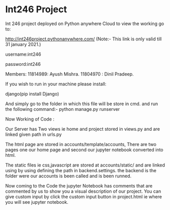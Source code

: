 # Int246 Project 

Int 246 project deployed on Python anywhere Cloud to view the working go to:

http://int246project.pythonanywhere.com/
(Note:- This link is only valid till 31 january 2021.)

username:int246

password:int246

Members: 
11814989: Ayush Mishra.
11804970 : Dinil Pradeep.

If you wish to run in your machine please install:

django(pip install Django)

And simply go to the folder in which this file will be store in cmd.
and run the following command:- python manage.py runserver


Now Working of Code :

Our Server has Two views ie home and project stored in views.py and are linked given path in urls.py

The html page are stored in accounts/template/accounts, There are two pages one our home page and second our jupyter notebook converted into html.

The static files ie css,javascript are stored at accounts/static/ and are linked using by using defining the path in backend.settings. the backend is the folder were our accounts
is been called and is been runned.

Now coming to the Code the jupyter Notebook has comments that are commented by us to show you a visual description of our project. You can give custom input by click the custom input button in project.html ie where you will see jupyter notebook.
